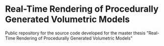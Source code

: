 Real-Time Rendering of Procedurally Generated Volumetric Models
=============

Public repository for the source code developed for the master thesis "Real-Time Rendering of Procedurally Generated Volumetric Models"

